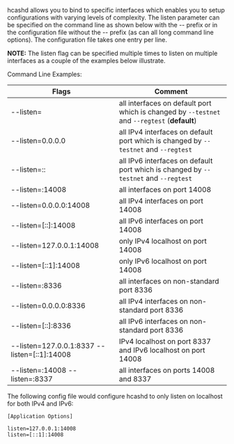hcashd allows you to bind to specific interfaces which enables you to setup
configurations with varying levels of complexity.  The listen parameter can be
specified on the command line as shown below with the -- prefix or in the
configuration file without the -- prefix (as can all long command line options).
The configuration file takes one entry per line.

**NOTE:** The listen flag can be specified multiple times to listen on multiple
interfaces as a couple of the examples below illustrate.

Command Line Examples:

|Flags|Comment|
|----------|------------|
|--listen=|all interfaces on default port which is changed by `--testnet` and `--regtest` (**default**)|
|--listen=0.0.0.0|all IPv4 interfaces on default port which is changed by `--testnet` and `--regtest`|
|--listen=::|all IPv6 interfaces on default port which is changed by `--testnet` and `--regtest`|
|--listen=:14008|all interfaces on port 14008|
|--listen=0.0.0.0:14008|all IPv4 interfaces on port 14008|
|--listen=[::]:14008|all IPv6 interfaces on port 14008|
|--listen=127.0.0.1:14008|only IPv4 localhost on port 14008|
|--listen=[::1]:14008|only IPv6 localhost on port 14008|
|--listen=:8336|all interfaces on non-standard port 8336|
|--listen=0.0.0.0:8336|all IPv4 interfaces on non-standard port 8336|
|--listen=[::]:8336|all IPv6 interfaces on non-standard port 8336|
|--listen=127.0.0.1:8337 --listen=[::1]:14008|IPv4 localhost on port 8337 and IPv6 localhost on port 14008|
|--listen=:14008 --listen=:8337|all interfaces on ports 14008 and 8337|

The following config file would configure hcashd to only listen on localhost for both IPv4 and IPv6:

```text
[Application Options]

listen=127.0.0.1:14008
listen=[::1]:14008
```
